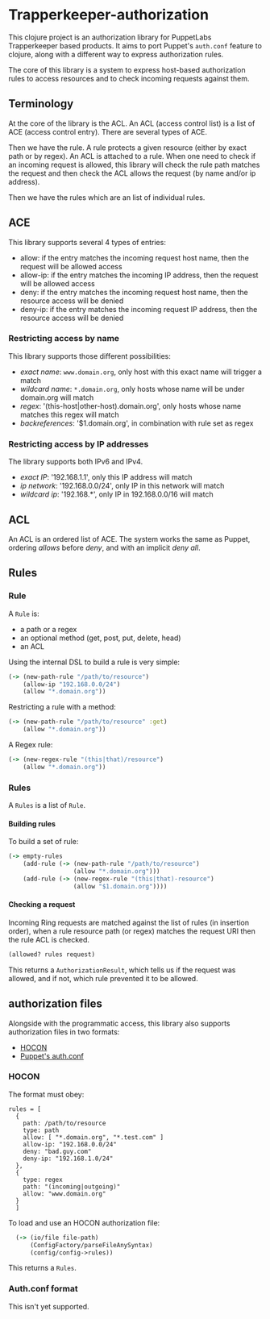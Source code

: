 # Trapperkeeper-authorization

This clojure project is an authorization library for PuppetLabs Trapperkeeper based products.
It aims to port Puppet's `auth.conf` feature to clojure, along with a different way to express
authorization rules.

The core of this library is a system to express host-based authorization rules to access resources and
to check incoming requests against them.

## Terminology

At the core of the library is the ACL. An ACL (access control list) is a list of ACE (access control entry).
There are several types of ACE. 

Then we have the rule. A rule protects a given resource (either by exact path or by regex). An ACL is attached to a rule. 
When one need to check if an incoming request is allowed, this library will check the rule path matches the request and 
then check the ACL allows the request (by name and/or ip address).

Then we have the rules which are an list of individual rules.

## ACE

This library supports several 4 types of entries:

* allow: if the entry matches the incoming request host name, then the request will be allowed access
* allow-ip: if the entry matches the incoming IP address, then the request will be allowed access
* deny: if the entry matches the incoming request host name, then the resource access will be denied
* deny-ip: if the entry matches the incoming request IP address, then the resource access will be denied

### Restricting access by name

This library supports those different possibilities:
* _exact name_: `www.domain.org`, only host with this exact name will trigger a match
* _wildcard name_: `*.domain.org`, only hosts whose name will be under domain.org will match
* _regex_: '(this-host|other-host)\.domain\.org', only hosts whose name matches this regex will match
* _backreferences_: '$1.domain.org', in combination with rule set as regex

### Restricting access by IP addresses

The library supports both IPv6 and IPv4.
* _exact IP_: '192.168.1.1', only this IP address will match
* _ip network_: '192.168.0.0/24', only IP in this network will match
* _wildcard ip_: '192.168.*', only IP in 192.168.0.0/16 will match

## ACL

An ACL is an ordered list of ACE.
The system works the same as Puppet, ordering _allows_ before _deny_, and with an implicit _deny all_.

## Rules


### Rule

A `Rule` is:
* a path or a regex
* an optional method (get, post, put, delete, head)
* an ACL

Using the internal DSL to build a rule is very simple:

```Clojure
(-> (new-path-rule "/path/to/resource")
    (allow-ip "192.168.0.0/24")
    (allow "*.domain.org"))
```

Restricting a rule with a method:

```Clojure
(-> (new-path-rule "/path/to/resource" :get)
    (allow "*.domain.org"))
```

A Regex rule:
```Clojure
(-> (new-regex-rule "(this|that)/resource")
    (allow "*.domain.org"))
```

### Rules

A `Rules` is a list of `Rule`.

#### Building rules

To build a set of rule:

```Clojure
(-> empty-rules
    (add-rule (-> (new-path-rule "/path/to/resource")
                  (allow "*.domain.org")))
    (add-rule (-> (new-regex-rule "(this|that)-resource")
                  (allow "$1.domain.org"))))
```

#### Checking a request

Incoming Ring requests are matched against the list of rules (in insertion order), when a rule resource path (or regex)
matches the request URI then the rule ACL is checked.

```Clojure
(allowed? rules request)
```

This returns a `AuthorizationResult`, which tells us if the request was allowed, and if not, which rule prevented it 
to be allowed.


## authorization files

Alongside with the programmatic access, this library also supports authorization files in two formats:
* [HOCON](https://github.com/typesafehub/config#using-hocon-the-json-superset)
* [Puppet's auth.conf](https://docs.puppetlabs.com/guides/rest_auth_conf.html)

### HOCON

The format must obey:

```
rules = [
  {
    path: /path/to/resource
    type: path
    allow: [ "*.domain.org", "*.test.com" ]
    allow-ip: "192.168.0.0/24"
    deny: "bad.guy.com"
    deny-ip: "192.168.1.0/24"
  },
  {
    type: regex
    path: "(incoming|outgoing)"
    allow: "www.domain.org"
  }
  ]
```

To load and use an HOCON authorization file:

```Clojure
  (-> (io/file file-path)
      (ConfigFactory/parseFileAnySyntax)
      (config/config->rules))
```

This returns a `Rules`.

### Auth.conf format

This isn't yet supported.



